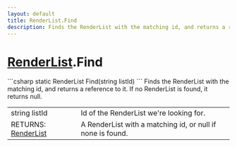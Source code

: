 ```yaml
---
layout: default
title: RenderList.Find
description: Finds the RenderList with the matching id, and returns a reference to it. If no RenderList is found, it returns null.
---
```

# [RenderList]({{site.url}}/Pages/StereoKit/RenderList.html).Find

<div class='signature' markdown='1'>
```csharp
static RenderList Find(string listId)
```
Finds the RenderList with the matching id, and returns a
reference to it. If no RenderList is found, it returns null.
</div>

|  |  |
|--|--|
|string listId|Id of the RenderList we're looking for.|
|RETURNS: [RenderList]({{site.url}}/Pages/StereoKit/RenderList.html)|A RenderList with a matching id, or null if none is found.|




